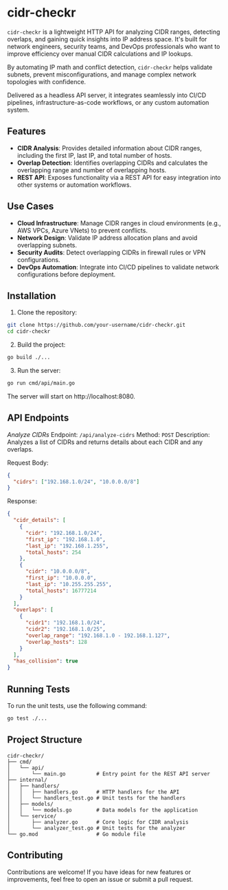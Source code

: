 # cidr-checkr

`cidr-checkr` is a lightweight HTTP API for analyzing CIDR ranges, detecting overlaps, and gaining quick insights into IP address space. It's built for network engineers, security teams, and DevOps professionals who want to improve efficiency over manual CIDR calculations and IP lookups.

By automating IP math and conflict detection, `cidr-checkr` helps validate subnets, prevent misconfigurations, and manage complex network topologies with confidence.

Delivered as a headless API server, it integrates seamlessly into CI/CD pipelines, infrastructure-as-code workflows, or any custom automation system.

## Features

- **CIDR Analysis**: Provides detailed information about CIDR ranges, including the first IP, last IP, and total number of hosts.
- **Overlap Detection**: Identifies overlapping CIDRs and calculates the overlapping range and number of overlapping hosts.
- **REST API**: Exposes functionality via a REST API for easy integration into other systems or automation workflows.

## Use Cases

- **Cloud Infrastructure**: Manage CIDR ranges in cloud environments (e.g., AWS VPCs, Azure VNets) to prevent conflicts.
- **Network Design**: Validate IP address allocation plans and avoid overlapping subnets.
- **Security Audits**: Detect overlapping CIDRs in firewall rules or VPN configurations.
- **DevOps Automation**: Integrate into CI/CD pipelines to validate network configurations before deployment.

## Installation

1. Clone the repository:
```bash
git clone https://github.com/your-username/cidr-checkr.git
cd cidr-checkr
```

2. Build the project:
```bash
go build ./...
```

3. Run the server:
```bash
go run cmd/api/main.go
```

The server will start on http://localhost:8080.

## API Endpoints
_Analyze CIDRs_
Endpoint: `/api/analyze-cidrs`
Method: `POST`
Description: Analyzes a list of CIDRs and returns details about each CIDR and any overlaps.

Request Body:
```json
{
  "cidrs": ["192.168.1.0/24", "10.0.0.0/8"]
}
```

Response:
```json
{
  "cidr_details": [
    {
      "cidr": "192.168.1.0/24",
      "first_ip": "192.168.1.0",
      "last_ip": "192.168.1.255",
      "total_hosts": 254
    },
    {
      "cidr": "10.0.0.0/8",
      "first_ip": "10.0.0.0",
      "last_ip": "10.255.255.255",
      "total_hosts": 16777214
    }
  ],
  "overlaps": [
    {
      "cidr1": "192.168.1.0/24",
      "cidr2": "192.168.1.0/25",
      "overlap_range": "192.168.1.0 - 192.168.1.127",
      "overlap_hosts": 128
    }
  ],
  "has_collision": true
}
```

## Running Tests
To run the unit tests, use the following command:
```bash
go test ./...
```

## Project Structure
```
cidr-checkr/
├── cmd/
│   └── api/
│       └── main.go          # Entry point for the REST API server
├── internal/
│   ├── handlers/
│   │   ├── handlers.go      # HTTP handlers for the API
│   │   └── handlers_test.go # Unit tests for the handlers
│   ├── models/
│   │   └── models.go        # Data models for the application
│   └── service/
│       ├── analyzer.go      # Core logic for CIDR analysis
│       └── analyzer_test.go # Unit tests for the analyzer
└── go.mod                   # Go module file
```

## Contributing
Contributions are welcome! If you have ideas for new features or improvements, feel free to open an issue or submit a pull request.